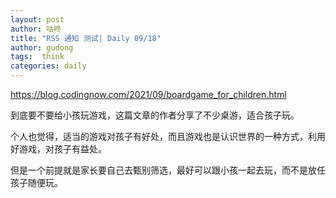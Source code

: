 ```yaml
---
layout: post
author: 咕咚
title: "RSS 通知 测试| Daily 09/18"
author: gudong
tags:  think
categories: daily
---
```


https://blog.codingnow.com/2021/09/boardgame_for_children.html

到底要不要给小孩玩游戏，这篇文章的作者分享了不少桌游，适合孩子玩。

个人也觉得，适当的游戏对孩子有好处，而且游戏也是认识世界的一种方式，利用好游戏，对孩子有益处。

但是一个前提就是家长要自己去甄别筛选，最好可以跟小孩一起去玩，而不是放任孩子随便玩。

